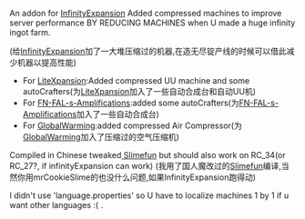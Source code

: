 An addon for <a href=https://github.com/Mooy1/InfinityExpansion>InfinityExpansion</a>
Added compressed machines to improve server performance BY REDUCING MACHINES when U made a huge infinity ingot farm.

(给<a href=https://github.com/Mooy1/InfinityExpansion>InfinityExpansion</a>加了一大堆压缩过的机器,在造无尽锭产线的时候可以借此减少机器以提高性能)

- For <a href=https://github.com/Slimefun-Addon-Community/LiteXpansion>LiteXpansion</a>:Added compressed UU machine and some autoCrafters(为<a href=https://github.com/Slimefun-Addon-Community/LiteXpansion>LiteXpansion</a>加入了一些自动合成台和自动UU机)
- For <a href=https://github.com/FN-FAL113/FN-FAL-s-Amplifications>FN-FAL-s-Amplifications</a>:added some autoCrafters(为<a href=https://github.com/FN-FAL113/FN-FAL-s-Amplifications>FN-FAL-s-Amplifications</a>加入了一些自动合成台)
- For <a href=https://github.com/poma123/GlobalWarming>GlobalWarming</a>:added compressed Air Compressor(为<a href=https://github.com/poma123/GlobalWarming>GlobalWarming</a>加入了压缩过的空气压缩机)

Compiled in Chinese tweaked<a href=https://github.com/StarWishsama/Slimefun4> Slimefun</a> but should also work on RC_34(or RC_27?, if infinityExpansion can work)
(我用了国人魔改过的<a href=https://github.com/StarWishsama/Slimefun4>Slimefun</a>编译,当然你用mrCookieSlime的也没什么问题,如果InfinityExpansion跑得动)

I didn't use 'language.properties' so U have to localize machines 1 by 1 if u want other languages :( .
